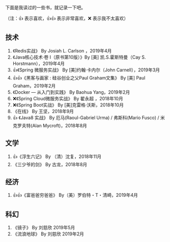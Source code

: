 下面是我读过的一些书，就记录一下吧。

（注：👍 表示喜欢，👍👍 表示非常喜欢，❌ 表示我不太喜欢）

## 技术

1. 《Redis实战》 By Josiah L. Carlson ，2019年4月
2. 《Java核心技术·卷 I（原书第10版）》By [美] 凯.S.霍斯特曼（Cay S. Horstmann），2019年4月
3. 👍《Spring 微服务实战》 By [美]约翰·卡内尔（John Carnell），2019年3月
4. 👍👍《黑客与画家 : 硅谷创业之父Paul Graham文集》 By [美] Paul Graham，2019年2月
5. 《Docker — 从入门到实践》 By Baohua Yang，2019年2月
6. ❌《Spring Cloud微服务实战》 By 翟永超 ，2018年10月
7. ❌《Spring Boot实战》 By [美]克雷格·沃斯，2018年10月
8. 《在线》 By 王坚，2018年9月
9. 👍 《Java8 实战》 By 厄马(Raoul-Gabriel Urma) / 弗斯科(Mario Fusco) / 米克罗夫特(Alan Mycroft)，2018年8月

## 文学

1. 👍《浮生六记》 By （清）沈复，2018年11月
2. 《三少爷的剑》 By 古龙，2018年8月


## 经济

1. 👍👍《富爸爸穷爸爸》 By（美）罗伯特・T・清崎，2019年4月

## 科幻

1. 《镜子》 By 刘慈欣 2019年5月
2. 《流浪地球》 By 刘慈欣 2019年2月
